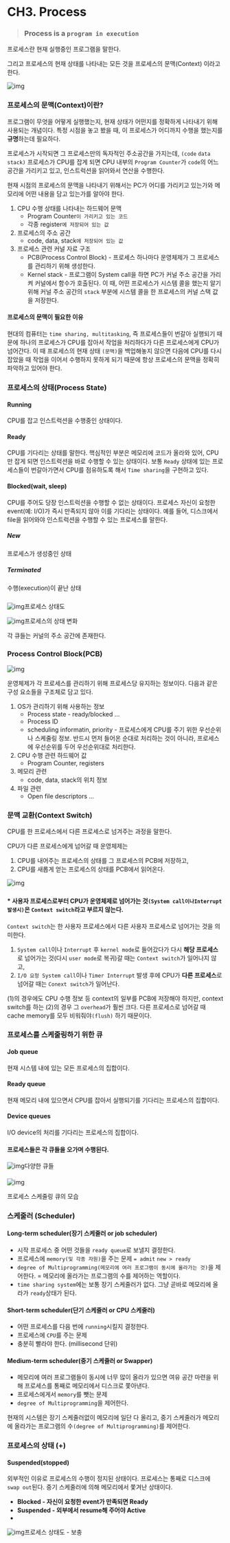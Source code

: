 # CH3. Process

> ### Process is a `program in execution`

프로세스란 현재 실행중인 프로그램을 말한다.

그리고 프로세스의 현재 상태를 나타내는 모든 것을 프로세스의 문맥(Context) 이라고 한다.



![img](https://blog.kakaocdn.net/dn/deuXYE/btqFZ6t5soX/wwjCWxAGDLkNOiLKyX5jH1/img.png)



###  

### 프로세스의 문맥(Context)이란?

프로그램이 무엇을 어떻게 실행했는지, 현재 상태가 어떤지를 정확하게 나타내기 위해 사용되는 개념이다. 특정 시점을 놓고 봤을 때, 이 프로세스가 어디까지 수행을 했는지를 **규명**하는데 필요하다.

 프로세스가 시작되면 그 프로세스만의 독자적인 주소공간을 가지는데, `(code` `data` `stack)` 프로세스가 CPU를 잡게 되면 CPU 내부의 `Program Counter`가 `code`의 어느 공간을 가리키고 있고, 인스트럭션을 읽어와서 연산을 수행한다.

 

 현재 시점의 프로세스의 문맥을 나타내기 위해서는 PC가 어디를 가리키고 있는가와 메모리에 어떤 내용을 담고 있는가를 알아야 한다.

1. CPU 수행 상태를 나타내는 하드웨어 문맥
   - Program Counter`이 가리키고 있는 코드`
   - 각종 register`에 저장되어 있는 값`
2. 프로세스의 주소 공간
   - code, data, stack`에 저장되어 있는 값`
3. 프로세스 관련 커널 자료 구조
   - PCB(Process Control Block) - 프로세스 하나마다 운영체제가 그 프로세스를 관리하기 위해 생성한다.
   - Kernel stack - 프로그램이 System call을 하면 PC가 커널 주소 공간을 가리켜 커널에서 함수가 호출된다. 이 때, 어떤 프로세스가 시스템 콜을 했는지 알기 위해 커널 주소 공간의 `stack` 부분에 시스템 콜을 한 프로세스의 커널 스택 값을 저장한다.

#### 프로세스의 문맥이 필요한 이유

 현대의 컴퓨터는 `time sharing, multitasking`, 즉 프로세스들이 번갈아 실행되기 때문에 하나의 프로세스가 CPU를 잡아서 작업을 처리하다가 다른 프로세스에게 CPU가 넘어간다. 이 때 프로세스의 현재 상태 `(문맥)`을 백업해놓지 않으면 다음에 CPU를 다시 잡았을 때 작업을 이어서 수행하지 못하게 되기 때문에 항상 프로세스의 문맥을 정확히 파악하고 있어야 한다.

 

 

### 프로세스의 상태(Process State)

#### Running

CPU를 잡고 인스트럭션을 수행중인 상태이다.

#### Ready

CPU를 기다리는 상태를 말한다. 핵심적인 부분은 메모리에 코드가 올라와 있어, CPU만 잡게 되면 인스트럭션을 바로 수행할 수 있는 상태이다. 보통 `Ready` 상태에 있는 프로세스들이 번갈아가면서 CPU를 점유하도록 해서 `Time sharing`을 구현하고 있다.

#### Blocked(wait, sleep)

CPU를 주어도 당장 인스트럭션을 수행할 수 없는 상태이다. 프로세스 자신이 요청한 event(예: I/O)가 즉시 만족되지 않아 이를 기다리는 상태이다. 예를 들어, 디스크에서 file을 읽어와야 인스트럭션을 수행할 수 있는 프로세스를 말한다.

##### New

프로세스가 생성중인 상태

##### Terminated

수행(execution)이 끝난 상태

###  



![img](https://blog.kakaocdn.net/dn/b1EaPy/btqF2RBQBfO/zfXmn6p0FNOT7hTI2nypwk/img.png)프로세스 상태도

![img](https://blog.kakaocdn.net/dn/bLkiKH/btqFZ4XpbgF/iISwIIn7sUoQ4ajnZnlmR0/img.png)프로세스의 상태 변화



각 큐들는 커널의 주소 공간에 존재한다.

 

 

### Process Control Block(PCB)



![img](https://blog.kakaocdn.net/dn/HJHuW/btqF1bhbDs4/FZhUphFzdEHU7WV99FssJk/img.png)



 운영체제가 각 프로세스를 관리하기 위해 프로세스당 유지하는 정보이다. 다음과 같은 구성 요소들을 구조체로 담고 있다.

1. OS가 관리하기 위해 사용하는 정보
   - Process state - ready/blocked ...
   - Process ID
   - scheduling informatin, priority - 프로세스에게 CPU를 주기 위한 우선순위나 스케줄링 정보. 반드시 먼저 들어온 순대로 처리하는 것이 아니라, 프로세스에 우선순위를 두어 우선순위대로 처리한다.
2. CPU 수행 관련 하드웨어 값
   - Program Counter, registers
3. 메모리 관련
   - code, data, stack의 위치 정보
4. 파일 관련
   - Open file descriptors ...

###  

### 문맥 교환(Context Switch)

CPU를 한 프로세스에서 다른 프로세스로 넘겨주는 과정을 말한다.

CPU가 다른 프로세스에게 넘어갈 때 운영체제는

1. CPU를 내어주는 프로세스의 상태를 그 프로세스의 PCB에 저장하고,
2. CPU를 새롭게 얻는 프로세스의 상태를 PCB에서 읽어온다.



![img](https://blog.kakaocdn.net/dn/6o2JJ/btqF0ZnLA1l/x0bMnqIkeRvvV3PS6av2wk/img.png)



###  

#### * 사용자 프로세스로부터 CPU가 운영체제로 넘어가는 것`(System call이나Interrupt 발생시)`은 `Context switch`라고 부르지 않는다.

`Context switch`는 한 사용자 프로세스에서 다른 사용자 프로세스로 넘어가는 것을 의미한다.

1. `System call`이나 `Interrupt` 후 `kernel mode`로 들어갔다가 다시 **해당 프로세스**로 넘어가는 것(다시 `user mode`로 복귀)갈 때는 `Context switch`가 일어나지 않고,
2. `I/O 요청 System call`이나 `Timer Interrupt` 발생 후에 CPU가 **다른 프로세스**로 넘어갈 때는 `Conext switch`가 일어난다.

(1)의 경우에도 CPU 수행 정보 등 context의 일부를 PCB에 저장해야 하지만, context switch를 하는 (2)의 경우 그 `overhead`가 훨씬 크다. 다른 프로세스로 넘어갈 때 cache memory를 모두 비워줘야`(flush)` 하기 때문이다.

 

 

### 프로세스를 스케줄링하기 위한 큐

#### Job queue

현재 시스템 내에 있는 모든 프로세스의 집합이다.

#### Ready queue

현재 메모리 내에 있으면서 CPU를 잡아서 실행되기를 기다리는 프로세스의 집합이다.

#### Device queues

I/O device의 처리를 기다리는 프로세스의 집합이다.

#### 프로세스들은 각 큐들을 오가며 수행된다.



![img](https://blog.kakaocdn.net/dn/bcxW2x/btqF0QEAFxl/ooUtEDIkr3OVYFu8FcvXz1/img.png)다양한 큐들



####  



![img](https://blog.kakaocdn.net/dn/lhbVl/btqF1SOM3nr/KXVaj0GgUYKXVAF2oeJck1/img.png)

프로세스 스케줄링 큐의 모습



###  

###  

### 스케줄러 (Scheduler)

#### Long-term scheduler(장기 스케줄러 or job scheduler)

- 시작 프로세스 중 어떤 것들을 `ready queue`로 보낼지 결정한다.
- 프로세스에 `memory(및 각종 자원)`을 주는 문제 `= admit` `new > ready`
- `degree of Multiprogramming(메모리에 여러 프로그램이 동시에 올라가는 것)`을 제어한다. = 메모리에 올라가는 프로그램의 수를 제어하는 역할이다.
- `time sharing system`에는 보통 장기 스케줄러가 없다. 그냥 곧바로 메모리에 올라가 `ready`상태가 된다.

#### Short-term scheduler(단기 스케줄러 or CPU 스케줄러)

- 어떤 프로세스를 다음 번에 `running`시킬지 결정한다.
- 프로세스에 `CPU`를 주는 문제
- 충분히 빨라야 한다. (millisecond 단위)

#### Medium-term scheduler(중기 스케줄러 or Swapper)

- 메모리에 여러 프로그램들이 동시에 너무 많이 올라가 있으면 여유 공간 마련을 위해 프로세스를 통째로 메모리에서 디스크로 쫓아낸다.
- 프로세스에게서 `memory`를 뺏는 문제
- `degree of Multiprogramming`을 제어한다.

현재의 시스템은 장기 스케줄러없이 메모리에 일단 다 올리고, 중기 스케줄러가 메모리에 올라가는 프로그램의 수`(degree of Multiprogramming)`를 제어한다.

 

 

### 프로세스의 상태 (+)

#### Suspended(stopped)

외부적인 이유로 프로세스의 수행이 정지된 상태이다. 프로세스는 통째로 디스크에 `swap out`된다. 중기 스케줄러에 의해 메모리에서 쫓겨난 상태이다.

- **Blocked - 자신이 요청한 event가 만족되면 Ready**
- **Suspended - 외부에서 resume해 주어야 Active**
-  



![img](https://blog.kakaocdn.net/dn/buVpyM/btqF1o1Ln6A/TfaRkGVmL3y5y28fEfM9Uk/img.png)프로세스 상태도 - 보충